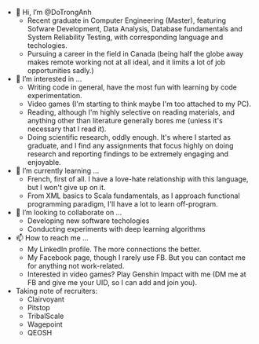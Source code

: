 - 👋 Hi, I’m @DoTrongAnh
  - Recent graduate in Computer Engineering (Master), featuring Sofware Development, Data Analysis, Database fundamentals and System Reliability Testing, with corresponding language and techologies.
  - Pursuing a career in the field in Canada (being half the globe away makes remote working not at all ideal, and it limits a lot of job opportunities sadly.)
- 👀 I’m interested in ...
  - Writing code in general, have the most fun with learning by code experimentation.
  - Video games (I'm starting to think maybe I'm too attached to my PC).
  - Reading, although I'm highly selective on reading materials, and anything other than literature generally bores me (unless it's necessary that I read it).
  - Doing scientific research, oddly enough. It's where I started as graduate, and I find any assignments that focus highly on doing research and reporting findings to be extremely engaging and enjoyable.
- 🌱 I’m currently learning ...
  - French, first of all. I have a love-hate relationship with this language, but I won't give up on it.
  - From XML basics to Scala fundamentals, as I approach functional programming paradigm, I'll have a lot to learn off-program.
- 💞️ I’m looking to collaborate on ...
  - Developing new software techologies
  - Conducting experiments with deep learning algorithms
- 📫 How to reach me ...
  - My LinkedIn profile. The more connections the better.
  - My Facebook page, though I rarely use FB. But you can contact me for anything not work-related.
  - Interested in video games? Play Genshin Impact with me (DM me at FB and give me your UID, so I can add and join you).
- Taking note of recruiters:
  - Clairvoyant
  - Pitstop
  - TribalScale
  - Wagepoint
  - QEOSH

<!---
DoTrongAnh/DoTrongAnh is a ✨ special ✨ repository because its `README.md` (this file) appears on your GitHub profile.
You can click the Preview link to take a look at your changes.
--->
